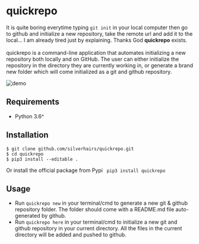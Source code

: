 # quickrepo
It is quite boring everytime typing `git init` in your local computer then go to github and initialize a new repository, take the remote url and add it to the local... I am already tired just by explaining. Thanks God **quickrepo** exists. <br/>
<br/>quickrepo is a command-line application that automates initializing a new repository both locally and on GitHub. The user can either initialize the repository in the directory they are currently working in, or generate a brand new folder which will come initialized as a git and github repository.

<img src="/demo.gif" alt="demo">

## Requirements
- Python 3.6^
## Installation
```
$ git clone github.com/silverhairs/quickrepo.git
$ cd quickrepo
$ pip3 install --editable .
```
Or install the official package from Pypi
``` pip3 install quickrepo```
## Usage
- Run `quickrepo new` in your terminal/cmd to generate a new git & github repository folder. The folder should come with a README.md file auto-generated by github. <br/>
- Run `quickrepo here` in your terminal/cmd to initialize a new git and github repository in your current directory. All the files in the current directory will be added and pushed to github.
